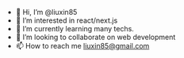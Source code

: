 - 👋 Hi, I’m @liuxin85
- 👀 I’m interested in react/next.js
- 🌱 I’m currently learning many techs.
- 💞️ I’m looking to collaborate on web development
- 📫 How to reach me liuxin85@gmail.com

<!---
liuxin85/liuxin85 is a ✨ special ✨ repository because its `README.md` (this file) appears on your GitHub profile.
You can click the Preview link to take a look at your changes.
--->
